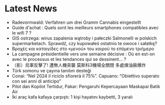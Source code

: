 # Latest News
-  Radevormwald: Verfahren um drei Gramm Cannabis eingestellt
-  Guide d'achat : Quels sont les meilleurs smartphones compatibles avec le wifi 7 ?
-  GIS ostrzega: wirus zapalenia wątroby i pałeczki Salmonelli w polskich supermarketach. Sprawdź, czy kupowałeś ostatnio te owoce i sałatkę?
-  Βροχές και καταιγίδες στο «μενού» του καιρού το επόμενο τριήμερο
-  La campagne présidentielle vers une semaine décisive : Où en est-on avec le processus et les tendances qui se dessinent… ?
-  （影）烏軍反擊了! 遭無人機突襲 莫斯科3機場全關閉 多處煉油廠爆炸
-  Türk somonu ve çayına tanıtım desteği
-  Conai: “Nel 2024 il riciclo sfiorerà il 75%”. Capuano: “Obiettivo superato con sei anni di anticipo”
-  Pilot dan Kopilot Tertidur, Pakar: Pengaruhi Kepercayaan Maskapai Batik Air
-  İki araç kafa kafaya çarpıştı: 1 kişi hayatını kaybetti, 3 yaralı
